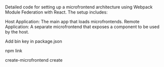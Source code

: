 Detailed code for setting up a microfrontend architecture using Webpack Module Federation with React. The setup includes:

Host Application: The main app that loads microfrontends.
Remote Application: A separate microfrontend that exposes a component to be used by the host.


Add bin key in package.json

npm link


create-microfrontend create